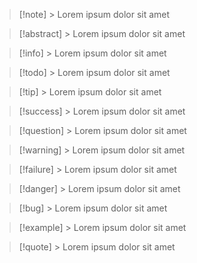> [!note] > Lorem ipsum dolor sit amet

> [!abstract] > Lorem ipsum dolor sit amet

> [!info] > Lorem ipsum dolor sit amet

> [!todo] > Lorem ipsum dolor sit amet

> [!tip] > Lorem ipsum dolor sit amet

> [!success] > Lorem ipsum dolor sit amet

> [!question] > Lorem ipsum dolor sit amet

> [!warning] > Lorem ipsum dolor sit amet

> [!failure] > Lorem ipsum dolor sit amet

> [!danger] > Lorem ipsum dolor sit amet

> [!bug] > Lorem ipsum dolor sit amet

> [!example] > Lorem ipsum dolor sit amet

> [!quote] > Lorem ipsum dolor sit amet

